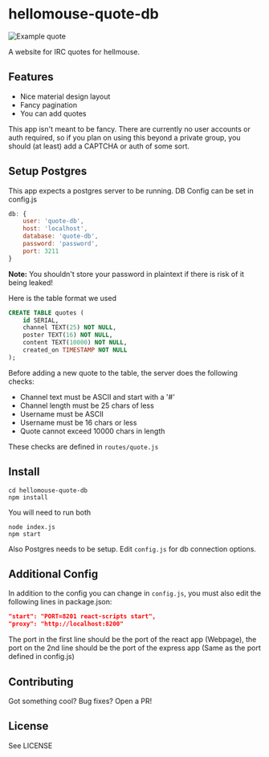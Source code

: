 # hellomouse-quote-db

![Example quote](https://i.imgur.com/QjBlwEX.png "Quote example")

A website for IRC quotes for hellmouse.


## Features
* Nice material design layout
* Fancy pagination
* You can add quotes

This app isn't meant to be fancy. There are currently no user accounts or auth required, so if you plan on using this beyond a private group, you should (at least) add a CAPTCHA or auth of some sort.

## Setup Postgres

This app expects a postgres server to be running. DB Config can be set in config.js
```javascript
db: {
    user: 'quote-db',
    host: 'localhost',
    database: 'quote-db',
    password: 'password',
    port: 3211
}
```
**Note:** You shouldn't store your password in plaintext if there is risk of it being leaked!

Here is the table format we used
```sql
CREATE TABLE quotes (
    id SERIAL,
    channel TEXT(25) NOT NULL,
    poster TEXT(16) NOT NULL,
    content TEXT(10000) NOT NULL,
    created_on TIMESTAMP NOT NULL
);
```

Before adding a new quote to the table, the server does the following checks:
* Channel text must be ASCII and start with a '#'
* Channel length must be 25 chars of less
* Username must be ASCII
* Username must be 16 chars or less
* Quote cannot exceed 10000 chars in length

These checks are defined in `routes/quote.js`


## Install

```git clone https://github.com/Bowserinator/https://github.com/hellomouse/hellomouse-quote-db
cd hellomouse-quote-db
npm install
```
You will need to run both
```
node index.js
npm start
```
Also Postgres needs to be setup. Edit `config.js` for db connection options.

## Additional Config
In addition to the config you can change in `config.js`, you must also edit the following lines in package.json:
```json
"start": "PORT=8201 react-scripts start",
"proxy": "http://localhost:8200"
```
The port in the first line should be the port of the react app (Webpage), the port on the 2nd line should be the port of the express app (Same as the port defined in config.js)

## Contributing

Got something cool? Bug fixes? Open a PR!

## License
See LICENSE
